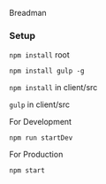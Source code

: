 Breadman

### Setup
`npm install` root

`npm install gulp -g`

`npm install` in client/src

`gulp` in client/src

For Development

`npm run startDev`

For Production

`npm start`